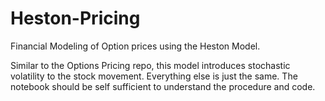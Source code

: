 # Heston-Pricing
Financial Modeling of Option prices using the Heston Model.

Similar to the Options Pricing repo, this model introduces stochastic volatility to the stock movement. Everything else is just the same.
The notebook should be self sufficient to understand the procedure and code.
